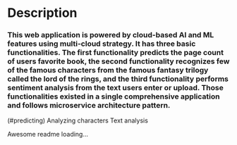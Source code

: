 # Description
### This web application is powered by cloud-based AI and ML features using multi-cloud strategy. It has three basic functionalities. The first functionality predicts the page count of users favorite book, the second functionality recognizes few of the famous characters from the famous fantasy trilogy called the lord of the rings, and the third functionality performs sentiment analysis from the text users enter or upload. Those functionalities existed in a single comprehensive application and follows microservice architecture pattern.

(#predicting)
Analyzing characters
Text analysis

Awesome readme loading...
